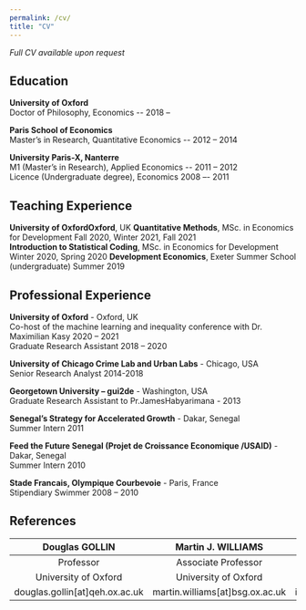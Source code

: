```yaml
---
permalink: /cv/
title: "CV"
---
```



_Full CV available upon request_

## Education
**University of Oxford**  
Doctor of Philosophy, Economics -- 2018 –  

**Paris School of Economics**  
Master’s in Research, Quantitative Economics --  2012 – 2014  

**University Paris-X, Nanterre**  
M1 (Master’s in Research), Applied Economics --  2011 – 2012  
Licence (Undergraduate degree), Economics 2008 –- 2011  

 ## Teaching Experience  
 **University of OxfordOxford**, UK
 **Quantitative Methods**, MSc. in Economics for Development Fall 2020, Winter 2021, Fall 2021  
 **Introduction to Statistical Coding**, MSc. in Economics for Development Winter 2020, Spring 2020
 **Development Economics**, Exeter Summer School (undergraduate) Summer 2019
 
 ## Professional Experience  
 **University of Oxford** - Oxford, UK  
 Co-host of the machine learning and inequality conference with Dr. Maximilian Kasy 2020 – 2021  
 Graduate Research Assistant 2018 – 2020 
 
 **University of Chicago Crime Lab and Urban Labs** - Chicago, USA  
 Senior Research Analyst 2014-2018  
 
 **Georgetown University – gui2de** - Washington, USA  
 Graduate Research Assistant to Pr.JamesHabyarimana - 2013  
 
 **Senegal’s Strategy for Accelerated Growth** - Dakar, Senegal  
 Summer Intern 2011  
 
 **Feed the Future Senegal (Projet de Croissance Economique /USAID)** - Dakar, Senegal  
 Summer Intern 2010  
 
 **Stade Francais, Olympique Courbevoie** - Paris, France  
Stipendiary Swimmer 2008 – 2010  


## References


|**Douglas GOLLIN**| **Martin J. WILLIAMS** |**Isabel RUIZ**|**Aurélie OUSS**|
|:---: | :---: | :---:| :---:|
| Professor | Associate Professor | Fellow / Adjunct Faculty |Assistant Professor | 
| University of Oxford  | University of Oxford  | University of Oxford  | UPenn | 
| douglas.gollin[at]qeh.ox.ac.uk | martin.williams[at]bsg.ox.ac.uk | isabel.ruiz[at]bsg.ox.ac.uk | aouss[at]sas.upenn.edu |


